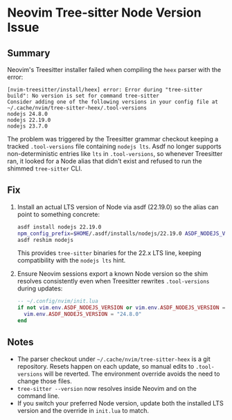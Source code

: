 # Neovim Tree-sitter Node Version Issue

## Summary
Neovim's Treesitter installer failed when compiling the `heex` parser with the error:

```
[nvim-treesitter/install/heex] error: Error during "tree-sitter build": No version is set for command tree-sitter
Consider adding one of the following versions in your config file at ~/.cache/nvim/tree-sitter-heex/.tool-versions
nodejs 24.8.0
nodejs 22.19.0
nodejs 23.7.0
```

The problem was triggered by the Treesitter grammar checkout keeping a tracked `.tool-versions` file containing `nodejs lts`. Asdf no longer supports non-deterministic entries like `lts` in `.tool-versions`, so whenever Treesitter ran, it looked for a Node alias that didn't exist and refused to run the shimmed `tree-sitter` CLI.

## Fix
1. Install an actual LTS version of Node via asdf (22.19.0) so the alias can point to something concrete:
   ```bash
   asdf install nodejs 22.19.0
   npm_config_prefix=$HOME/.asdf/installs/nodejs/22.19.0 ASDF_NODEJS_VERSION=22.19.0 npm install -g tree-sitter-cli
   asdf reshim nodejs
   ```
   This provides `tree-sitter` binaries for the 22.x LTS line, keeping compatibility with the `nodejs lts` hint.

2. Ensure Neovim sessions export a known Node version so the shim resolves consistently even when Treesitter rewrites `.tool-versions` during updates:
   ```lua
   -- ~/.config/nvim/init.lua
   if not vim.env.ASDF_NODEJS_VERSION or vim.env.ASDF_NODEJS_VERSION == "" then
     vim.env.ASDF_NODEJS_VERSION = "24.8.0"
   end
   ```

## Notes
- The parser checkout under `~/.cache/nvim/tree-sitter-heex` is a git repository. Resets happen on each update, so manual edits to `.tool-versions` will be reverted. The environment override avoids the need to change those files.
- `tree-sitter --version` now resolves inside Neovim and on the command line.
- If you switch your preferred Node version, update both the installed LTS version and the override in `init.lua` to match.
